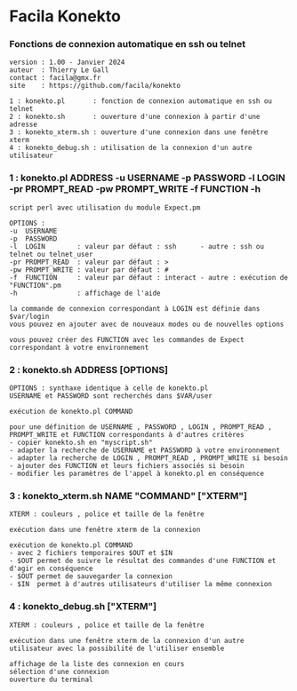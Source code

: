 # Facila Konekto
### Fonctions de connexion automatique en ssh ou telnet
    version : 1.00 - Janvier 2024
    auteur  : Thierry Le Gall
    contact : facila@gmx.fr
    site    : https://github.com/facila/konekto

    1 : konekto.pl       : fonction de connexion automatique en ssh ou telnet
    2 : konekto.sh       : ouverture d'une connexion à partir d'une adresse
    3 : konekto_xterm.sh : ouverture d'une connexion dans une fenêtre xterm
    4 : konekto_debug.sh : utilisation de la connexion d'un autre utilisateur

### 1 : konekto.pl ADDRESS -u USERNAME -p PASSWORD -l LOGIN -pr PROMPT_READ -pw PROMPT_WRITE -f FUNCTION -h
    script perl avec utilisation du module Expect.pm

    OPTIONS :
    -u  USERNAME
    -p  PASSWORD
    -l  LOGIN        : valeur par défaut : ssh      - autre : ssh ou telnet ou telnet_user
    -pr PROMPT_READ  : valeur par défaut : >
    -pw PROMPT_WRITE : valeur par défaut : # 
    -f  FUNCTION     : valeur par défaut : interact - autre : exécution de "FUNCTION".pm
    -h               : affichage de l'aide

    la commande de connexion correspondant à LOGIN est définie dans $var/login
    vous pouvez en ajouter avec de nouveaux modes ou de nouvelles options 

    vous pouvez créer des FUNCTION avec les commandes de Expect correspondant à votre environnement

### 2 : konekto.sh ADDRESS [OPTIONS]
    OPTIONS : synthaxe identique à celle de konekto.pl
    USERNAME et PASSWORD sont recherchés dans $VAR/user

    exécution de konekto.pl COMMAND

    pour une définition de USERNAME , PASSWORD , LOGIN , PROMPT_READ , PROMPT_WRITE et FUNCTION correspondants à d'autres critères 
    - copier konekto.sh en "myscript.sh"
    - adapter la recherche de USERNAME et PASSWORD à votre environnement
    - adapter la recherche de LOGIN , PROMPT_READ , PROMPT_WRITE si besoin
    - ajouter des FUNCTION et leurs fichiers associés si besoin
    - modifier les paramètres de l'appel à konekto.pl en conséquence

### 3 : konekto_xterm.sh NAME "COMMAND" ["XTERM"]
    XTERM : couleurs , police et taille de la fenêtre

    exécution dans une fenêtre xterm de la connexion

    exécution de konekto.pl COMMAND
    - avec 2 fichiers temporaires $OUT et $IN
    - $OUT permet de suivre le résultat des commandes d'une FUNCTION et d'agir en conséquence
    - $OUT permet de sauvegarder la connexion
    - $IN  permet à d'autres utilisateurs d'utiliser la même connexion

### 4 : konekto_debug.sh ["XTERM"]
    XTERM : couleurs , police et taille de la fenêtre

    exécution dans une fenêtre xterm de la connexion d'un autre utilisateur avec la possibilité de l'utiliser ensemble

    affichage de la liste des connexion en cours 
    sélection d'une connexion
    ouverture du terminal
